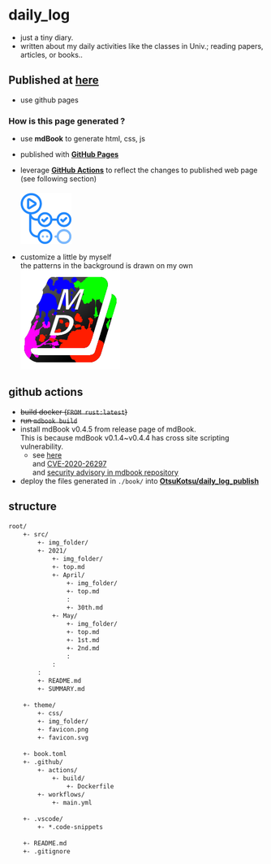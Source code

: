 # daily_log
- just a tiny diary. 
- written about my daily activities like the classes in Univ.; reading papers, articles, or books..

## **Published at** [**here**](https://otsukotsu.github.io/daily_log_publish/)
- use github pages

### How is this page generated ?
- use **mdBook** to generate html, css, js
- published with [**GitHub Pages**](https://docs.github.com/en/pages)
- leverage [**GitHub Actions**](https://github.com/features/actions) to reflect the changes to published web page (see following section)  
    　  
  <img src="./src/img_folder/github_actions.png" alt="github_actions" width="100"/>  

- customize a little by myself  
  the patterns in the background is drawn on my own  
  ![painted mdBook](./src/img_folder/painted_favicon.png)  

## **github actions**
- ~~build docker (`FROM rust:latest`)~~
- ~~run `mdbook build`~~
- install mdBook v0.4.5 from release page of mdBook.  
  This is because mdBook v0.1.4~v0.4.4 has cross site scripting vulnerability.
  - see [here](https://blog.rust-lang.org/2021/01/04/mdbook-security-advisory.html)  
    and [CVE-2020-26297](https://cve.mitre.org/cgi-bin/cvename.cgi?name=CVE-2020-26297)  
    and [security advisory in mdbook repository](https://github.com/rust-lang/mdBook/security/advisories/GHSA-gx5w-rrhp-f436)
- deploy the files generated in `./book/` into [**OtsuKotsu/daily_log_publish**](https://github.com/OtsuKotsu/daily_log_publish)

## **structure**
```
root/
    +- src/
        +- img_folder/
        +- 2021/
            +- img_folder/
            +- top.md
            +- April/
                +- img_folder/
                +- top.md
                :
                +- 30th.md
            +- May/
                +- img_folder/
                +- top.md
                +- 1st.md
                +- 2nd.md
                :
            :
        :
        +- README.md
        +- SUMMARY.md

    +- theme/
        +- css/
        +- img_folder/
        +- favicon.png
        +- favicon.svg

    +- book.toml
    +- .github/
        +- actions/
            +- build/
                +- Dockerfile
        +- workflows/
            +- main.yml

    +- .vscode/
        +- *.code-snippets

    +- README.md
    +- .gitignore

```
